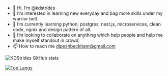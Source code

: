 - 👋 Hi, I’m @kdstrides
- 👀 I’m interested in learning new everyday and bag more skills under my warrior belt.
- 🌱 I’m currently learning python, postgres, nest.js, microservices, clean code, ngnix and design pattern of all.
- 💞️ I’m looking to collaborate on anything which help people and help me make myself standout in crowd.
- 📫 How to reach me dipeshbeckham@gmail.com

<!---
kdstrides/kdstrides is a ✨ special ✨ repository because its `README.md` (this file) appears on your GitHub profile.
You can click the Preview link to take a look at your changes.
--->
![KDStrides GitHub stats](https://github-readme-stats.vercel.app/api?username=kdstrides&show_icons=true&theme=tokyonight&include_all_commits=true&count_private=true)

[![Top Langs](https://github-readme-stats.vercel.app/api/top-langs/?username=kdstrides)](https://github.com/kdstrides/github-readme-stats)
